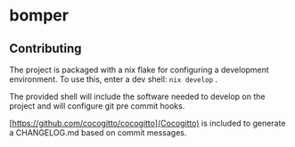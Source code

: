 # bomper

## Contributing

The project is packaged with a nix flake for configuring a development environment.
To use this, enter a dev shell: `nix develop` .

The provided shell will include the software needed to develop on the project
and will configure git pre commit hooks.

[https://github.com/cocogitto/cocogitto](Cocogitto) is included to generate a CHANGELOG.md based on commit messages.

